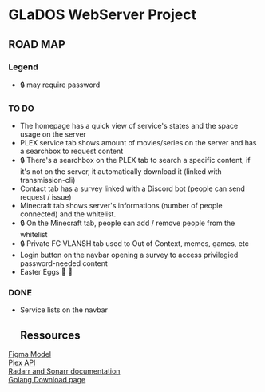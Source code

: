 # GLaDOS WebServer Project

## ROAD MAP

### Legend
- :lock: may require password
 
### TO DO
- The homepage has a quick view of service's states and the space usage on the server
- PLEX service tab shows amount of movies/series on the server and has a searchbox to request content
- :lock: There's a searchbox on the PLEX tab to search a specific content, if it's not on the server, it automatically download it (linked with transmission-cli)
- Contact tab has a survey linked with a Discord bot (people can send request / issue)
- Minecraft tab shows server's informations (number of people connected) and the whitelist.
- :lock: On the Minecraft tab, people can add / remove people from the whitelist
- :lock: Private FC VLANSH tab used to Out of Context, memes, games, etc
- Login button on the navbar opening a survey to access privilegied password-needed content
- Easter Eggs :egg: :rabbit:

### DONE
- Service lists on the navbar

  ## Ressources
 [Figma Model](https://www.figma.com/file/dyIbVL7kDK70ULgD1sMW2x/Site-GLaDOS?type=design&node-id=0%3A1&mode=design&t=piwo6VTOOQMEXLzS-1)  
 [Plex API](https://plexapi.dev/docs/plex)  
 [Radarr and Sonarr documentation](https://wiki.servarr.com/)  
 [Golang Download page](https://go.dev/dl/)  
